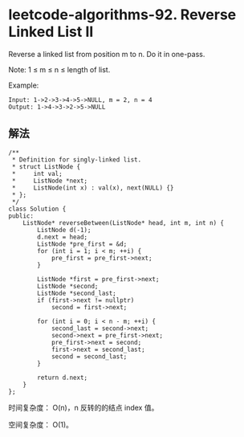 # leetcode-algorithms-92. Reverse Linked List II

Reverse a linked list from position m to n. Do it in one-pass.

Note: 1 ≤ m ≤ n ≤ length of list.

Example:

```
Input: 1->2->3->4->5->NULL, m = 2, n = 4
Output: 1->4->3->2->5->NULL
```

## 解法

```
/**
 * Definition for singly-linked list.
 * struct ListNode {
 *     int val;
 *     ListNode *next;
 *     ListNode(int x) : val(x), next(NULL) {}
 * };
 */
class Solution {
public:
    ListNode* reverseBetween(ListNode* head, int m, int n) {
        ListNode d(-1);
        d.next = head;
        ListNode *pre_first = &d;
        for (int i = 1; i < m; ++i) {
            pre_first = pre_first->next;
        }
        
        ListNode *first = pre_first->next;
        ListNode *second;
        ListNode *second_last;
        if (first->next != nullptr)
            second = first->next;
        
        for (int i = 0; i < n - m; ++i) {
            second_last = second->next;
            second->next = pre_first->next;
            pre_first->next = second;
            first->next = second_last;
            second = second_last;
        }
        
        return d.next;  
    }
};
```

时间复杂度： O(n)，n 反转的的结点 index 值。

空间复杂度： O(1)。